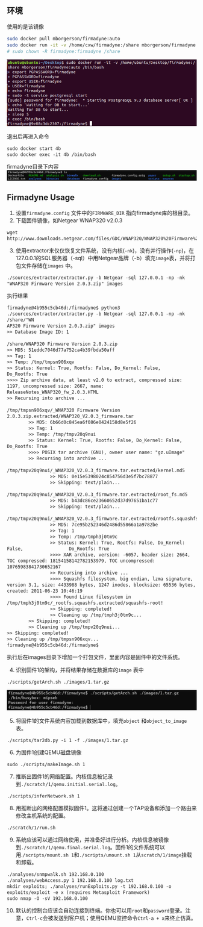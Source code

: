 ## 环境
使用的是该镜像
```bash
sudo docker pull mborgerson/firmadyne:auto
sudo docker run -it -v /home/cxw/firmadyne:/share mborgerson/firmadyne:auto /bin/bash
# sudo chown -R firmadyne:firmadyne /share
```

![](images/Pasted%20image%2020230414114546.png)

退出后再进入命令
```
sudo docker start 4b
sudo docker exec -it 4b /bin/bash
```

firmadyne目录下内容
![](images/Pasted%20image%2020230414090140.png)

## Firmadyne Usage
1. 设置`firmadyne.config` 文件中的`FIRMWARE_DIR` 指向firmadyne库的根目录。
2. 下载固件镜像，如Netgear WNAP320 v2.0.3
```
wget http://www.downloads.netgear.com/files/GDC/WNAP320/WNAP320%20Firmware%20Version%202.0.3.zip
```

3. 使用extractor来仅仅恢复文件系统，没有内核(`-nk`)，没有并行操作(`-np`)，在127.0.0.1的SQL服务器（-sql）中用Netgear品牌（-b）填充`image`表，并将打包文件存储在`images` 中。
```
./sources/extractor/extractor.py -b Netgear -sql 127.0.0.1 -np -nk "WNAP320 Firmware Version 2.0.3.zip" images
```

执行结果
```
firmadyne@4b955c5cb46d:/firmadyne$ python3 ./sources/extractor/extractor.py -b Netgear -sql 127.0.0.1 -np -nk /share/"WN
AP320 Firmware Version 2.0.3.zip" images
>> Database Image ID: 1

/share/WNAP320 Firmware Version 2.0.3.zip
>> MD5: 51eddc7046d77a752ca4b39fbda50aff
>> Tag: 1
>> Temp: /tmp/tmpsn906xqv
>> Status: Kernel: True, Rootfs: False, Do_Kernel: False,                 Do_Rootfs: True
>>>> Zip archive data, at least v2.0 to extract, compressed size: 1197, uncompressed size: 2667, name: ReleaseNotes_WNAP320_fw_2.0.3.HTML
>> Recursing into archive ...

/tmp/tmpsn906xqv/_WNAP320 Firmware Version 2.0.3.zip.extracted/WNAP320_V2.0.3_firmware.tar
        >> MD5: 6b66d0c845ea6f086e0424158d8e5f26
        >> Tag: 1
        >> Temp: /tmp/tmpv20q9nui
        >> Status: Kernel: True, Rootfs: False, Do_Kernel: False,                 Do_Rootfs: True
        >>>> POSIX tar archive (GNU), owner user name: "gz.uImage"
        >> Recursing into archive ...

/tmp/tmpv20q9nui/_WNAP320_V2.0.3_firmware.tar.extracted/kernel.md5
                >> MD5: 0e15e5398024c854756d3e5f7bc78877
                >> Skipping: text/plain...

/tmp/tmpv20q9nui/_WNAP320_V2.0.3_firmware.tar.extracted/root_fs.md5
                >> MD5: b43dc86ce23660652d37d97651ba1c77
                >> Skipping: text/plain...

/tmp/tmpv20q9nui/_WNAP320_V2.0.3_firmware.tar.extracted/rootfs.squashfs
                >> MD5: 7ce95b252346d2486d55866a1a9782be
                >> Tag: 1
                >> Temp: /tmp/tmph3j0tm9c
                >> Status: Kernel: True, Rootfs: False, Do_Kernel: False,                 Do_Rootfs: True
                >>>> XAR archive, version: -6057, header size: 2664, TOC compressed: 18154158142782153979, TOC uncompressed: 10765983841730652167
                >> Recursing into archive ...
                >>>> Squashfs filesystem, big endian, lzma signature, version 3.1, size: 4433988 bytes, 1247 inodes, blocksize: 65536 bytes, created: 2011-06-23 10:46:19
                >>>> Found Linux filesystem in /tmp/tmph3j0tm9c/_rootfs.squashfs.extracted/squashfs-root!
                >> Skipping: completed!
                >> Cleaning up /tmp/tmph3j0tm9c...
        >> Skipping: completed!
        >> Cleaning up /tmp/tmpv20q9nui...
>> Skipping: completed!
>> Cleaning up /tmp/tmpsn906xqv...
firmadyne@4b955c5cb46d:/firmadyne$
```

执行后在images目录下增加一个打包文件，里面内容是固件中的文件系统。

4. 识别固件1的架构，并将结果存储在数据库的`image` 表中
```
./scripts/getArch.sh ./images/1.tar.gz
```

![](images/Pasted%20image%2020230414103402.png)

5. 将固件1的文件系统内容加载到数据库中，填充`object` 和`object_to_image` 表。
```
./scripts/tar2db.py -i 1 -f ./images/1.tar.gz
```

6. 为固件1创建QEMU磁盘镜像
```
sudo ./scripts/makeImage.sh 1
```

7. 推断出固件1的网络配置。内核信息被记录到`./scratch/1/qemu.initial.serial.log`。
```
./scripts/inferNetwork.sh 1
```

8. 用推断出的网络配置模拟固件1。这将通过创建一个TAP设备和添加一个路由来修改主机系统的配置。
```
./scratch/1/run.sh
```

9. 系统应该可以通过网络使用，并准备好进行分析。内核信息被镜像到`./scratch/1/qemu.final.serial.log`。固件1的文件系统可以用.`/scripts/mount.sh 1`和`./scripts/umount.sh 1`从`scratch/1/image`挂载和卸载。
```
./analyses/snmpwalk.sh 192.168.0.100
./analyses/webAccess.py 1 192.168.0.100 log.txt
mkdir exploits; ./analyses/runExploits.py -t 192.168.0.100 -o exploits/exploit -e x (requires Metasploit Framework)
sudo nmap -O -sV 192.168.0.100
```

10. 默认的控制台应该会自动连接到终端。你也可以用`root`和`password`登录。注意，`Ctrl-c`会被发送到客户机；使用QEMU监控命令`Ctrl-a + x`来终止仿真。



